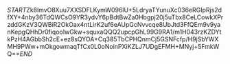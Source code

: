 $START$Zk8lmvO8Xuu7XXSDFLKymW096lU+5LdryaTYunuXc036eRGIpRjs2dfXY+4nby36TdQWCsO9YR3ydvY6pBdtBwZa0Hbgpj20j5uTbx8CeLCowkXPrzddGKzV3QWBiR2OkOax4ntLirK2uf6eAUpGcNvvcqe8UbJtd3FfQEm9v9yanKepgQHhDr0fiqooIwGkw+squxaQQQ2upcpGhL99G9RA1/m1H043rzKZDYtkPzH4AGbbSh2cE+ez8sQYOA+Cq385TbCPHQnmCj5GSNFcfp/H9jSbYWXMH9PWw+mOkgowmaqTfCx0L0oNoinPXiKZLJ7UDgEFMH+MNyj+5FmkWQ==$END$